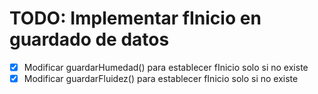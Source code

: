 # TODO: Implementar fInicio en guardado de datos

- [x] Modificar guardarHumedad() para establecer fInicio solo si no existe
- [x] Modificar guardarFluidez() para establecer fInicio solo si no existe
